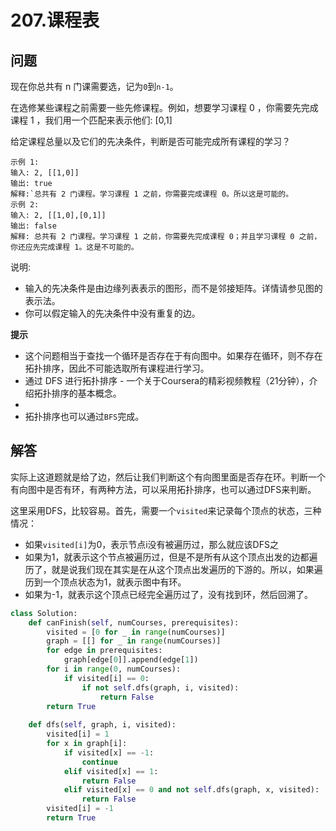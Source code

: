 # 207.课程表

## 问题
现在你总共有 n 门课需要选，记为`0`到`n-1`。

在选修某些课程之前需要一些先修课程。例如，想要学习课程 0 ，你需要先完成课程 1 ，我们用一个匹配来表示他们: [0,1]

给定课程总量以及它们的先决条件，判断是否可能完成所有课程的学习？

```
示例 1:
输入: 2, [[1,0]] 
输出: true
解释:`总共有 2 门课程。学习课程 1 之前，你需要完成课程 0。所以这是可能的。
示例 2:
输入: 2, [[1,0],[0,1]]
输出: false
解释: 总共有 2 门课程。学习课程 1 之前，你需要先完成​课程 0；并且学习课程 0 之前，你还应先完成课程 1。这是不可能的。
```

说明:

- 输入的先决条件是由边缘列表表示的图形，而不是邻接矩阵。详情请参见图的表示法。
- 你可以假定输入的先决条件中没有重复的边。

**提示**
- 这个问题相当于查找一个循环是否存在于有向图中。如果存在循环，则不存在拓扑排序，因此不可能选取所有课程进行学习。
- 通过 DFS 进行拓扑排序 - 一个关于Coursera的精彩视频教程（21分钟），介绍拓扑排序的基本概念。
- 
- 拓扑排序也可以通过`BFS`完成。


## 解答
实际上这道题就是给了边，然后让我们判断这个有向图里面是否存在环。判断一个有向图中是否有环，有两种方法，可以采用拓扑排序，也可以通过DFS来判断。

这里采用DFS，比较容易。首先，需要一个`visited`来记录每个顶点的状态，三种情况：
- 如果`visited[i]`为0，表示节点i没有被遍历过，那么就应该DFS之
- 如果为1，就表示这个节点被遍历过，但是不是所有从这个顶点出发的边都遍历了，就是说我们现在其实是在从这个顶点出发遍历的下游的。所以，如果遍历到一个顶点状态为1，就表示图中有环。
- 如果为-1，就表示这个顶点已经完全遍历过了，没有找到环，然后回溯了。
  
```python
class Solution:
    def canFinish(self, numCourses, prerequisites):
        visited = [0 for _ in range(numCourses)]
        graph = [[] for _ in range(numCourses)]
        for edge in prerequisites:
            graph[edge[0]].append(edge[1])
        for i in range(0, numCourses):
            if visited[i] == 0:
                if not self.dfs(graph, i, visited):
                    return False
        return True
        
    def dfs(self, graph, i, visited):
        visited[i] = 1
        for x in graph[i]:
            if visited[x] == -1:
                continue
            elif visited[x] == 1:
                return False
            elif visited[x] == 0 and not self.dfs(graph, x, visited):
                return False
        visited[i] = -1
        return True
```
